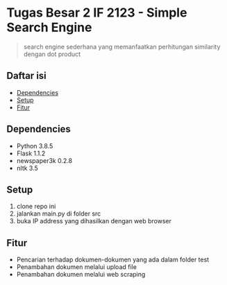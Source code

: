 # Tugas Besar 2 IF 2123 - Simple Search Engine
> search engine sederhana yang memanfaatkan perhitungan similarity dengan dot product

## Daftar isi
* [Dependencies](#dependencies)
* [Setup](#setup)
* [Fitur](#fitur)

## Dependencies
* Python 3.8.5
* Flask 1.1.2
* newspaper3k 0.2.8
* nltk 3.5

## Setup
1. clone repo ini
2. jalankan main.py di folder src
3. buka IP address yang dihasilkan dengan web browser

## Fitur
* Pencarian terhadap dokumen-dokumen yang ada dalam folder test
* Penambahan dokumen melalui upload file
* Penambahan dokumen melalui web scraping
